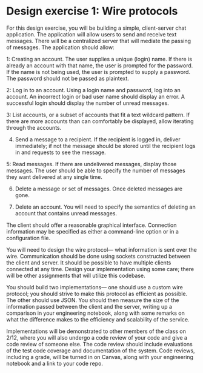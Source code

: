 # Design exercise 1: Wire protocols

For this design exercise, you will be building a simple, client-server chat application. The application will allow users to send and receive text messages. There will be a centralized server that will mediate the passing of messages. The application should allow:

1: Creating an account. The user supplies a unique (login) name. If there is already an account with that name, the user is prompted for the password. If the name is not being used, the user is prompted to supply a password. The password should not be passed as plaintext.

2: Log in to an account. Using a login name and password, log into an account. An incorrect login or bad user name should display an error. A successful login should display the number of unread messages.

3: List accounts, or a subset of accounts that fit a text wildcard pattern. If there are more accounts than can comfortably be displayed, allow iterating through the accounts.

4. Send a message to a recipient. If the recipient is logged in, deliver immediately; if not the message should be stored until the recipient logs in and requests to see the message.

5: Read messages. If there are undelivered messages, display those messages. The user should be able to specify the number of messages they want delivered at any single time.

6. Delete a message or set of messages. Once deleted messages are gone.

7. Delete an account. You will need to specify the semantics of deleting an account that contains unread messages.

The client should offer a reasonable graphical interface. Connection information may be specified as either a command-line option or in a configuration file.

You will need to design the wire protocol— what information is sent over the wire. Communication should be done using sockets constructed between the client and server. It should be possible to have multiple clients connected at any time. Design your implementation using some care; there will be other assignments that will utilize this codebase.

You should build two implementations— one should use a custom wire protocol; you should strive to make this protocol as efficient as possible. The other should use JSON. You should then measure the size of the information passed between the client and the server, writing up a comparison in your engineering notebook, along with some remarks on what the difference makes to the efficiency and scalability of the service.

Implementations will be demonstrated to other members of the class on 2/12, where you will also undergo a code review of your code and give a code review of someone else. The code review should include evaluations of the test code coverage and documentation of the system. Code reviews, including a grade, will be turned in on Canvas, along with your engineering notebook and a link to your code repo.
